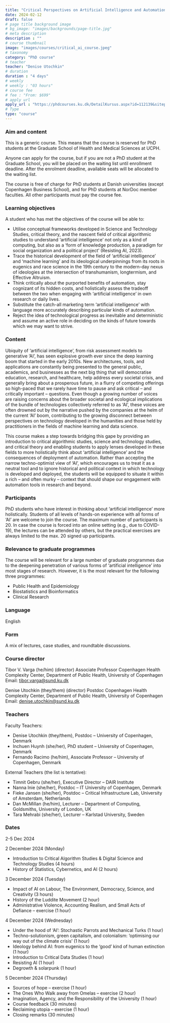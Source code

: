 ```yaml
---
title: "Critical Perspectives on Artificial Intelligence and Automation"
date: 2024-02-12
draft: false
# page title background image
# bg_image: "images/backgrounds/page-title.jpg"
# meta description
description : ""
# course thumbnail
image: "images/courses/critical_ai_course.jpeg"
# taxonomy
category: "PhD course"
# teacher
teacher: "Denise Utochkin"
# duration
duration : "4 days"
# weekly
# weekly : "03 hours"
# course fee
# fee : "From: $699"
# apply url
apply_url : "https://phdcourses.ku.dk/DetailKursus.aspx?id=112139&sitepath=SUND"
# Type
type: "course"
---
```


### Aim and content
This is a generic course. This means that the course is reserved for PhD students at the Graduate School of Health and Medical Sciences at UCPH.

Anyone can apply for the course, but if you are not a PhD student at the Graduate School, you will be placed on the waiting list until enrollment deadline. After the enrolment deadline, available seats will be allocated to the waiting list.

The course is free of charge for PhD students at Danish universities (except Copenhagen Business School), and for PhD students at NorDoc member faculties. All other participants must pay the course fee.

### Learning objectives
A student who has met the objectives of the course will be able to:

- Utilise conceptual frameworks developed in Science and Technology Studies, critical theory, and the nascent field of critical algorithmic studies to understand ‘artificial intelligence’ not only as a kind of computing, but also as a ‘form of knowledge production, a paradigm for social organization and a political project’ (Resisting AI, 2023).
- Trace the historical development of the field of ‘artificial intelligence’ and ‘machine learning’ and its ideological underpinnings from its roots in eugenics and race science in the 19th century to the modern-day nexus of ideologies at the intersection of transhumanism, longtermism, and Effective Altruism.
- Think critically about the purported benefits of automation, stay cognizant of its hidden costs, and holistically assess the tradeoff between the two when engaging with ‘artificial intelligence’ in own research or daily lives.
- Substitute the catch-all marketing term ‘artificial intelligence’ with language more accurately describing particular kinds of automation.
- Reject the idea of technological progress as inevitable and deterministic and assume an active role in deciding on the kinds of future towards which we may want to strive.

### Content
Ubiquity of ‘artificial intelligence’, from risk assessment models to generative ‘AI’, has seen explosive growth ever since the deep learning boom that started in the early 2010s. New architectures, tools, and applications are constantly being presented to the general public, academics, and businesses as the next big thing that will democratise education, research, and healthcare, help address every societal crisis, and generally bring about a prosperous future, in a flurry of competing offerings so high-paced that we rarely have time to pause and ask critical – and critically important – questions. Even though a growing number of voices are raising concerns about the broader societal and ecological implications of the bundle of technologies collectively referred to as ‘AI’, these voices are often drowned out by the narrative pushed by the companies at the helm of the current ‘AI’ boom, contributing to the growing disconnect between perspectives on technology developed in the humanities and those held by practitioners in the fields of machine learning and data science.

This course makes a step towards bridging this gape by providing an introduction to critical algorithmic studies, science and technology studies, and critical theory and enabling students to apply lenses developed in these fields to more holistically think about ‘artificial intelligence’ and the consequences of deployment of automation. Rather than accepting the narrow techno-optimist view of ‘AI’, which encourages us to treat it as a neutral tool and to ignore historical and political context in which technology is developed and deployed, the students will be equipped to situate it within a rich – and often murky – context that should shape our engagement with automation tools in research and beyond.

### Participants
PhD students who have interest in thinking about ‘artificial intelligence’ more holistically. Students of all levels of hands-on experience with all forms of ‘AI’ are welcome to join the course. The maximum number of participants is 20.
In case the course is forced into an online setting (e.g., due to COVID-19), the lectures can be attended by others, but the practical exercises are always limited to the max. 20 signed up participants.

### Relevance to graduate programmes
The course will be relevant for a large number of graduate programmes due to the deepening penetration of various forms of ‘artificial intelligence’ into most stages of research. However, it is the most relevant for the following three programmes:

- Public Health and Epidemiology
- Biostatistics and Bioinformatics
- Clinical Research

### Language
English

### Form
A mix of lectures, case studies, and roundtable discussions.

### Course director
Tibor V. Varga (he/him) (director)
Associate Professor
Copenhagen Health Complexity Center, Department of Public Health, University of Copenhagen
Email: tibor.varga@sund.ku.dk

Denise Utochkin (they/them) (director)
Postdoc
Copenhagen Health Complexity Center, Department of Public Health, University of Copenhagen
Email: denise.utochkin@sund.ku.dk

### Teachers
Faculty Teachers:
- Denise Utochkin (they/them), Postdoc – University of Copenhagen, Denmark
- Inchuen Huynh (she/her), PhD student – University of Copenhagen, Denmark
- Fernando Racimo (he/him), Associate Professor – University of Copenhagen, Denmark

External Teachers (the list is tentative):
- Timnit Gebru (she/her), Executive Director – DAIR Institute
- Nanna Inie (she/her), Postdoc – IT University of Copenhagen, Denmark
- Fieke Jansen (she/her), Postdoc – Critical Infrastructure Lab, University of Amsterdam, Netherlands
- Dan McMillan (he/him), Lecturer – Department of Computing, Goldsmiths, University of London, UK
- Tara Mehrabi (she/her), Lecturer – Karlstad University, Sweden

### Dates
2-5 Dec 2024

2 December 2024 (Monday)
- Introduction to Critical Algorithm Studies & Digital Science and Technology Studies (4 hours)
- History of Statistics, Cybernetics, and AI (2 hours)

3 December 2024 (Tuesday)
- Impact of AI on Labour, The Environment, Democracy, Science, and Creativity (3 hours)
- History of the Luddite Movement (2 hour)
- Administrative Violence, Accounting Realism, and Small Acts of Defiance – exercise (1 hour)

4 December 2024 (Wednesday)
- Under the hood of ‘AI’: Stochastic Parrots and Mechanical Turks (1 hour)
- Techno-solutionism, green capitalism, and colonialism: ‘optimising our way out of the climate crisis’ (1 hour)
- Ideology behind AI: from eugenics to the ‘good’ kind of human extinction (1 hour)
- Introduction to Critical Data Studies (1 hour)
- Resisting AI (1 hour)
- Degrowth & solarpunk (1 hour)

5 December 2024 (Thursday)
- Sources of hope – exercise (1 hour)
- The Ones Who Walk away from Omelas – exercise (2 hour)
- Imagination, Agency, and the Responsibility of the University (1 hour)
- Course feedback (30 minutes)
- Reclaiming utopia – exercise (1 hour)
- Closing remarks (30 minutes)